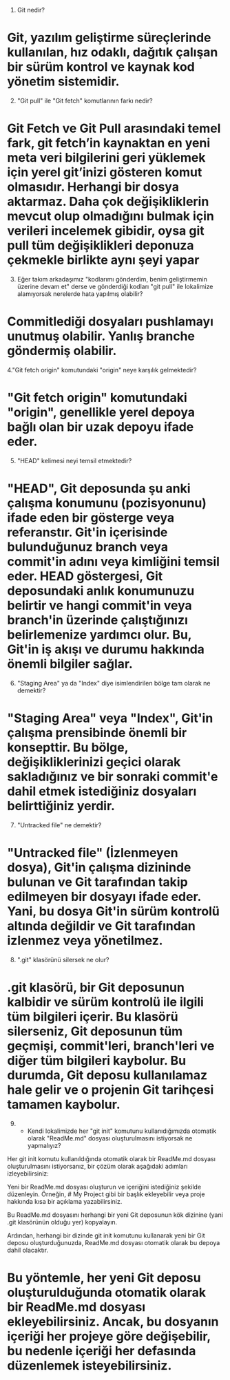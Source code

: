 1. Git nedir?
  
  Git, yazılım geliştirme süreçlerinde kullanılan, hız odaklı, dağıtık çalışan bir sürüm kontrol ve kaynak kod yönetim sistemidir.
==========================

2. "Git pull" ile "Git fetch" komutlarının farkı nedir?

  Git Fetch ve Git Pull arasındaki temel fark, git fetch’in kaynaktan en yeni meta veri bilgilerini geri yüklemek için yerel git’inizi gösteren komut olmasıdır. Herhangi bir dosya aktarmaz. Daha çok değişikliklerin mevcut olup olmadığını bulmak için verileri incelemek gibidir, oysa git pull tüm değişiklikleri deponuza çekmekle birlikte aynı şeyi yapar
==========================

3. Eğer takım arkadaşımız "kodlarımı gönderdim, benim geliştirmemin üzerine devam et" derse ve gönderdiği kodları "git pull" ile lokalimize alamıyorsak nerelerde hata yapılmış olabilir?

  Commitlediği dosyaları pushlamayı unutmuş olabilir. Yanlış branche göndermiş olabilir.
==========================

4."Git fetch origin" komutundaki "origin" neye karşılık gelmektedir?

  "Git fetch origin" komutundaki "origin", genellikle yerel depoya bağlı olan bir uzak depoyu ifade eder.
==========================

5. "HEAD" kelimesi neyi temsil etmektedir?
 
  "HEAD", Git deposunda şu anki çalışma konumunu (pozisyonunu) ifade eden bir gösterge veya referanstır. Git'in içerisinde bulunduğunuz branch veya commit'in adını veya kimliğini temsil eder. HEAD göstergesi, Git deposundaki anlık konumunuzu belirtir ve hangi commit'in veya branch'in üzerinde çalıştığınızı belirlemenize yardımcı olur. Bu, Git'in iş akışı ve durumu hakkında önemli bilgiler sağlar.
==========================

6. "Staging Area" ya da "Index" diye isimlendirilen bölge tam olarak ne demektir?

  "Staging Area" veya "Index", Git'in çalışma prensibinde önemli bir konsepttir. Bu bölge, değişikliklerinizi geçici olarak sakladığınız ve bir sonraki commit'e dahil etmek istediğiniz dosyaları belirttiğiniz yerdir.
==========================

7. "Untracked file" ne demektir?

  "Untracked file" (İzlenmeyen dosya), Git'in çalışma dizininde bulunan ve Git tarafından takip edilmeyen bir dosyayı ifade eder. Yani, bu dosya Git'in sürüm kontrolü altında değildir ve Git tarafından izlenmez veya yönetilmez.
==========================

8. ".git" klasörünü silersek ne olur?

  .git klasörü, bir Git deposunun kalbidir ve sürüm kontrolü ile ilgili tüm bilgileri içerir. Bu klasörü silerseniz, Git deposunun tüm geçmişi, commit'leri, branch'leri ve diğer tüm bilgileri kaybolur. Bu durumda, Git deposu kullanılamaz hale gelir ve o projenin Git tarihçesi tamamen kaybolur.
==========================

9. - Kendi lokalimizde her "git init" komutunu kullanıdığımızda otomatik olarak "ReadMe.md" dosyası oluşturulmasını istiyorsak ne yapmalıyız?
  
  Her git init komutu kullanıldığında otomatik olarak bir ReadMe.md dosyası oluşturulmasını istiyorsanız, bir çözüm olarak aşağıdaki adımları izleyebilirsiniz:

Yeni bir ReadMe.md dosyası oluşturun ve içeriğini istediğiniz şekilde düzenleyin. Örneğin, # My Project gibi bir başlık ekleyebilir veya proje hakkında kısa bir açıklama yazabilirsiniz.

Bu ReadMe.md dosyasını herhangi bir yeni Git deposunun kök dizinine (yani .git klasörünün olduğu yer) kopyalayın.

Ardından, herhangi bir dizinde git init komutunu kullanarak yeni bir Git deposu oluşturduğunuzda, ReadMe.md dosyası otomatik olarak bu depoya dahil olacaktır.

Bu yöntemle, her yeni Git deposu oluşturulduğunda otomatik olarak bir ReadMe.md dosyası ekleyebilirsiniz. Ancak, bu dosyanın içeriği her projeye göre değişebilir, bu nedenle içeriği her defasında düzenlemek isteyebilirsiniz.
==========================
